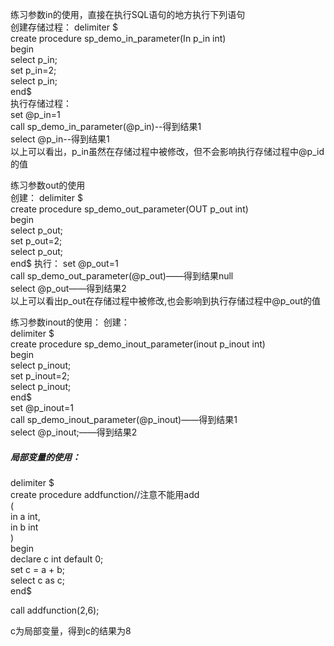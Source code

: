 练习参数in的使用，直接在执行SQL语句的地方执行下列语句  
创建存储过程： 
delimiter $  
create procedure sp_demo_in_parameter(In p_in int)  
begin  
select p_in;  
set p_in=2;   
select p_in;  
end$  
执行存储过程：  
set @p_in=1  
call sp_demo_in_parameter(@p_in)--得到结果1  
select @p_in--得到结果1  
以上可以看出，p_in虽然在存储过程中被修改，但不会影响执行存储过程中@p_id的值  
  
练习参数out的使用  
创建：
delimiter $  
create procedure sp_demo_out_parameter(OUT p_out int)  
begin  
select p_out;  
set p_out=2;  
select p_out;  
end$ 
执行： 
set @p_out=1  
call sp_demo_out_parameter(@p_out)——得到结果null  
select @p_out——得到结果2  
以上可以看出p_out在存储过程中被修改,也会影响到执行存储过程中@p_out的值  

练习参数inout的使用： 
创建：  
delimiter $  
create procedure sp_demo_inout_parameter(inout p_inout int)  
begin  
select p_inout;  
set p_inout=2;   
select p_inout;  
end$  
set @p_inout=1  
call sp_demo_inout_parameter(@p_inout)——得到结果1  
select @p_inout;——得到结果2  

##### 局部变量的使用： 
delimiter $  
create procedure addfunction//注意不能用add  
(  
     in a int,  
     in b int  
)  
begin  
declare c int default 0;  
set c = a + b;  
select c as c;  
end$  
  
  
call addfunction(2,6);  
  
c为局部变量，得到c的结果为8  
